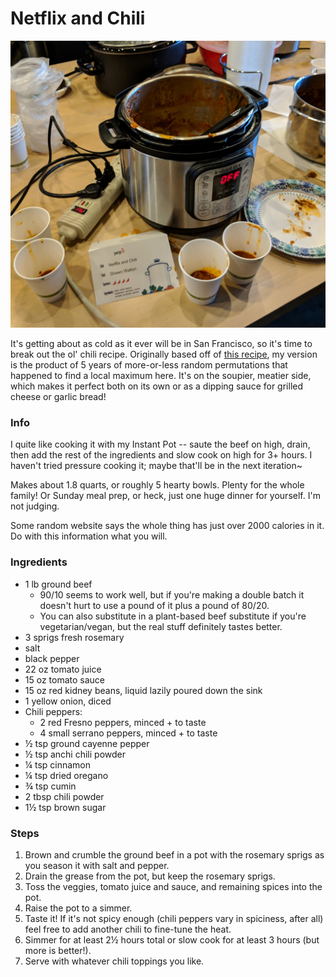 # Netflix and Chili

![sry for potato pic](https://raw.githubusercontent.com/karmeleon/recipes/master/images/netflix_n_chili.jpg)

It's getting about as cold as it ever will be in San Francisco, so it's time to break out the ol' chili recipe. Originally based off of [this recipe](http://allrecipes.com/recipe/14985/its-chili-by-george/), my version is the product of 5 years of more-or-less random permutations that happened to find a local maximum here. It's on the soupier, meatier side, which makes it perfect both on its own or as a dipping sauce for grilled cheese or garlic bread!

### Info

I quite like cooking it with my Instant Pot -- saute the beef on high, drain, then add the rest of the ingredients and slow cook on high for 3+ hours. I haven't tried pressure cooking it; maybe that'll be in the next iteration~

Makes about 1.8 quarts, or roughly 5 hearty bowls. Plenty for the whole family! Or Sunday meal prep, or heck, just one huge dinner for yourself. I'm not judging.

Some random website says the whole thing has just over 2000 calories in it. Do with this information what you will.

### Ingredients

* 1 lb ground beef
    * 90/10 seems to work well, but if you're making a double batch it doesn't hurt to use a pound of it plus a pound of 80/20.
    * You can also substitute in a plant-based beef substitute if you're vegetarian/vegan, but the real stuff definitely tastes better.
* 3 sprigs fresh rosemary
* salt
* black pepper
* 22 oz tomato juice
* 15 oz tomato sauce
* 15 oz red kidney beans, liquid lazily poured down the sink
* 1 yellow onion, diced
* Chili peppers:
    * 2 red Fresno peppers, minced + to taste
    * 4 small serrano peppers, minced + to taste
* ½ tsp ground cayenne pepper
* ½ tsp anchi chili powder
* ¼ tsp cinnamon
* ¼ tsp dried oregano
* ¾ tsp cumin
* 2 tbsp chili powder
* 1½ tsp brown sugar

### Steps

1. Brown and crumble the ground beef in a pot with the rosemary sprigs as you season it with salt and pepper.
2. Drain the grease from the pot, but keep the rosemary sprigs.
3. Toss the veggies, tomato juice and sauce, and remaining spices into the pot.
4. Raise the pot to a simmer.
5. Taste it! If it's not spicy enough (chili peppers vary in spiciness, after all) feel free to add another chili to fine-tune the heat.
6. Simmer for at least 2½ hours total or slow cook for at least 3 hours (but more is better!).
7. Serve with whatever chili toppings you like.
